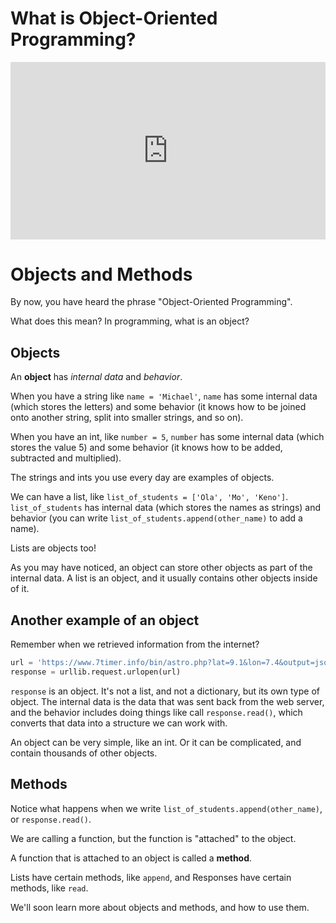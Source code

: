 # What is Object-Oriented Programming?

<div style="position: relative; padding-bottom: 56.25%; height: 0;"><iframe src="https://www.youtube.com/embed/GscjD5I1L-I?rel=0" title="YouTube video player" frameborder="0" allow="accelerometer; autoplay; clipboard-write; encrypted-media; gyroscope; picture-in-picture" allowfullscreen style="position: absolute; top: 0; left: 0; width: 100%; height: 100%;"></iframe></div>

# Objects and Methods

By now, you have heard the phrase "Object-Oriented Programming".

What does this mean? In programming, what is an object?

## Objects

An **object** has _internal data_ and _behavior_.

When you have a string like `name = 'Michael'`, `name` has some internal data (which stores the letters) and some behavior (it knows how to be joined onto another string, split into smaller strings, and so on).

When you have an int, like `number = 5`, `number` has some internal data (which stores the value 5) and some behavior (it knows how to be added, subtracted and multiplied).

The strings and ints you use every day are examples of objects.

We can have a list, like `list_of_students = ['Ola', 'Mo', 'Keno']`. `list_of_students` has internal data (which stores the names as strings) and behavior (you can write `list_of_students.append(other_name)` to add a name).

Lists are objects too!

As you may have noticed, an object can store other objects as part of the internal data. A list is an object, and it usually contains other objects inside of it.

## Another example of an object

Remember when we retrieved information from the internet?

```python
url = 'https://www.7timer.info/bin/astro.php?lat=9.1&lon=7.4&output=json'
response = urllib.request.urlopen(url)
```

`response` is an object. It's not a list, and not a dictionary, but its own type of object. The internal data is the data that was sent back from the web server, and the behavior includes doing things like call `response.read()`, which converts that data into a structure we can work with.

An object can be very simple, like an int. Or it can be complicated, and contain thousands of other objects.

## Methods

Notice what happens when we write `list_of_students.append(other_name)`, or `response.read()`.

We are calling a function, but the function is "attached" to the object.

A function that is attached to an object is called a **method**.

Lists have certain methods, like `append`, and Responses have certain methods, like `read`.

We'll soon learn more about objects and methods, and how to use them.
